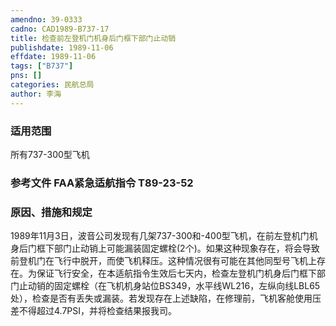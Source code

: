 ```yaml
---
amendno: 39-0333  
cadno: CAD1989-B737-17  
title: 检查前左登机门机身后门框下部门止动销  
publishdate: 1989-11-06  
effdate: 1989-11-06  
tags: ["B737"]  
pns: []  
categories: 民航总局  
author: 李海  
---
```

  
### 适用范围  
所有737-300型飞机  
  
<!--more-->  
### 参考文件    FAA紧急适航指令 T89-23-52  
  
### 原因、措施和规定  
1989年11月3日，波音公司发现有几架737-300和-400型飞机，在前左登机门机身后门框下部门止动销上可能漏装固定螺栓(2个)。如果这种现象存在，将会导致前登机门在飞行中脱开，而使飞机释压。这种情况很有可能在其他同型号飞机上存在。为保证飞行安全，在本适航指令生效后七天内，检查左登机门机身后门框下部门止动销的固定螺栓（在飞机机身站位BS349，水平线WL216，左纵向线LBL65处），检查是否有丢失或漏装。若发现存在上述缺陷，在修理前，飞机客舱使用压差不得超过4.7PSI，并将检查结果报我司。  
